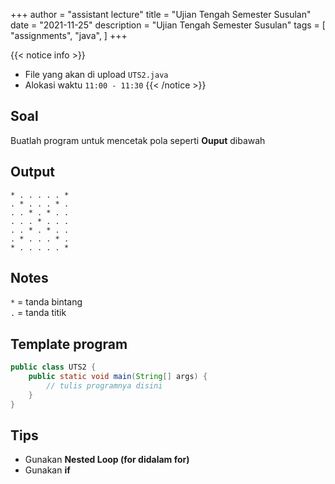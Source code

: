 +++
author = "assistant lecture"
title = "Ujian Tengah Semester Susulan"
date = "2021-11-25"
description = "Ujian Tengah Semester Susulan"
tags = [
    "assignments",
    "java",
]
+++

{{< notice info >}}
- File yang akan di upload `UTS2.java`
- Alokasi waktu `11:00 - 11:30`
{{< /notice >}}

## Soal
Buatlah program untuk mencetak pola seperti **Ouput** dibawah

## Output
```text
* . . . . . *
. * . . . * .
. . * . * . .
. . . * . . .
. . * . * . .
. * . . . * .
* . . . . . *
```

## Notes
`*` = tanda bintang\
`.` = tanda titik

## Template program
```java
public class UTS2 {
	public static void main(String[] args) {
		// tulis programnya disini
	}
}
```

## Tips
- Gunakan **Nested Loop (for didalam for)**
- Gunakan **if**
